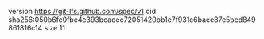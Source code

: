 version https://git-lfs.github.com/spec/v1
oid sha256:050b6fc0fbc4e393bcadec72051420bb1c7f931c6baec87e5bcd849861816c14
size 11
